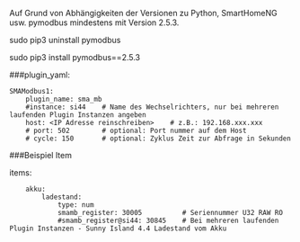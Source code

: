 Auf Grund von Abhängigkeiten der Versionen zu Python, SmartHomeNG usw. pymodbus mindestens mit Version 2.5.3.

sudo pip3 uninstall pymodbus

sudo pip3 install pymodbus==2.5.3

###plugin_yaml:

```
SMAModbus1:
    plugin_name: sma_mb
    #instance: si44    # Name des Wechselrichters, nur bei mehreren laufenden Plugin Instanzen angeben
    host: <IP Adresse reinschreiben>    # z.B.: 192.168.xxx.xxx
    # port: 502        # optional: Port nummer auf dem Host
    # cycle: 150       # optional: Zyklus Zeit zur Abfrage in Sekunden    
```

###Beispiel Item

items:

```
    akku:
        ladestand:
            type: num
            smamb_register: 30005          # Seriennummer U32 RAW RO
            #smamb_register@si44: 30845    # Bei mehreren laufenden Plugin Instanzen - Sunny Island 4.4 Ladestand vom Akku
```
